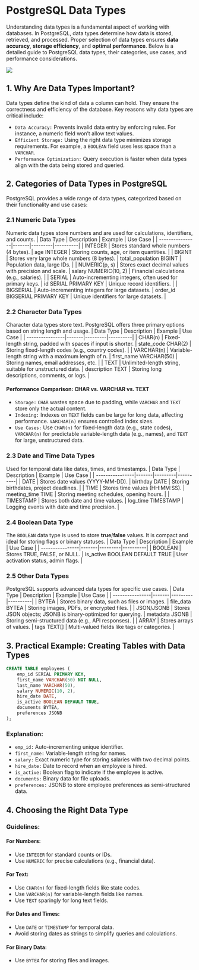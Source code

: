 # PostgreSQL Data Types
Understanding data types is a fundamental aspect of working with databases. In PostgreSQL, data types determine how data is stored, retrieved, and processed. Proper selection of data types ensures **data accuracy**, **storage efficiency**, and **optimal performance**. Below is a detailed guide to PostgreSQL data types, their categories, use cases, and performance considerations.

[![](https://markdown-videos-api.jorgenkh.no/youtube/kCK6VD1rzT0)](https://youtu.be/kCK6VD1rzT0)

## 1. Why Are Data Types Important?
Data types define the kind of data a column can hold. They ensure the correctness and efficiency of the database. Key reasons why data types are critical include:
* `Data Accuracy:` Prevents invalid data entry by enforcing rules. For instance, a numeric field won’t allow text values.
* `Efficient Storage:` Using the right data type minimizes storage requirements. For example, a `BOOLEAN` field uses less space than a `VARCHAR`.
* `Performance Optimization:` Query execution is faster when data types align with the data being stored and queried.

## 2. Categories of Data Types in PostgreSQL
PostgreSQL provides a wide range of data types, categorized based on their functionality and use cases:
### 2.1 Numeric Data Types
Numeric data types store numbers and are used for calculations, identifiers, and counts.
| Data Type | Description | Example | Use Case |
| ----------------|-------|---------|----------|
|     INTEGER     |  Stores standard whole numbers (4 bytes).  |   age INTEGER    |    Storing counts, age, or item quantities.    |
|     BIGINT     |  Stores very large whole numbers (8 bytes).  |   total_population BIGINT   |    Population data, large IDs.    |
|    NUMERIC(p, s)    |  Stores exact decimal values with precision and scale.  |   salary NUMERIC(10, 2)   |    Financial calculations (e.g., salaries).   |
|     SERIAL      |  Auto-incrementing integers, often used for primary keys.  |   id SERIAL PRIMARY KEY   |    Unique record identifiers.   |
|     BIGSERIAL      |  Auto-incrementing integers for large datasets.  |   order_id BIGSERIAL PRIMARY KEY   |    Unique identifiers for large datasets.   |

### 2.2 Character Data Types
Character data types store text. PostgreSQL offers three primary options based on string length and usage.
| Data Type | Description | Example | Use Case |
| ----------------|-------|---------|----------|
|     CHAR(n)     |  Fixed-length string, padded with spaces if input is shorter.  |   state_code CHAR(2)    |    Storing fixed-length codes (e.g., country codes).    |
|     VARCHAR(n)     |  Variable-length string with a maximum length of n.  |   first_name VARCHAR(50)   |    Storing names, email addresses, etc.    |
|    TEXT    |  Unlimited-length string, suitable for unstructured data.  |   description TEXT   |    Storing long descriptions, comments, or logs.   |

#### Performance Comparison: CHAR vs. VARCHAR vs. TEXT
* `Storage:` `CHAR` wastes space due to padding, while `VARCHAR` and `TEXT` store only the actual content.
* `Indexing:` Indexes on `TEXT` fields can be large for long data, affecting performance. `VARCHAR(n)` ensures controlled index sizes.
* `Use Cases:` Use `CHAR(n)` for fixed-length data (e.g., state codes), `VARCHAR(n)` for predictable variable-length data (e.g., names), and `TEXT` for large, unstructured data.

### 2.3 Date and Time Data Types
Used for temporal data like dates, times, and timestamps.
| Data Type | Description | Example | Use Case |
| ----------------|-------|---------|----------|
|     DATE     |  Stores date values (YYYY-MM-DD).  |   birthday DATE    |    Storing birthdates, project deadlines.    |
|     TIME     |  Stores time values (HH:MM:SS).  |   meeting_time TIME   |    Storing meeting schedules, opening hours.    |
|    TIMESTAMP    |  Stores both date and time values.  |   log_time TIMESTAMP   |    Logging events with date and time precision.   |

### 2.4 Boolean Data Type
The `BOOLEAN` data type is used to store **true**/**false** values. It is compact and ideal for storing flags or binary statuses.
| Data Type | Description | Example | Use Case |
| ----------------|-------|---------|----------|
|     BOOLEAN     |  Stores TRUE, FALSE, or NULL.  |   is_active BOOLEAN DEFAULT TRUE    |    User activation status, admin flags.    |

### 2.5 Other Data Types
PostgreSQL supports advanced data types for specific use cases.
| Data Type | Description | Example | Use Case |
| ----------------|-------|---------|----------|
|     BYTEA     |  Stores binary data, such as files or images.  |   file_data BYTEA    |    Storing images, PDFs, or encrypted files.    |
|     JSON/JSONB	     |  Stores JSON objects; JSONB is binary-optimized for querying.  |   metadata JSONB   |    Storing semi-structured data (e.g., API responses).    |
|    ARRAY    |  Stores arrays of values.  |   tags TEXT[]   |    Multi-valued fields like tags or categories.   |

## 3. Practical Example: Creating Tables with Data Types
```sql
CREATE TABLE employees (
    emp_id SERIAL PRIMARY KEY,
    first_name VARCHAR(50) NOT NULL,
    last_name VARCHAR(50),
    salary NUMERIC(10, 2),
    hire_date DATE,
    is_active BOOLEAN DEFAULT TRUE,
    documents BYTEA,
    preferences JSONB
);
```

### Explanation:
* `emp_id:` Auto-incrementing unique identifier.
* `first_name:` Variable-length string for names.
* `salary:` Exact numeric type for storing salaries with two decimal points.
* `hire_date:` Date to record when an employee is hired.
* `is_active:` Boolean flag to indicate if the employee is active.
* `documents:` Binary data for file uploads.
* `preferences:` JSONB to store employee preferences as semi-structured data.

## 4. Choosing the Right Data Type
### Guidelines:
#### For Numbers:
* Use `INTEGER` for standard counts or IDs.
* Use `NUMERIC` for precise calculations (e.g., financial data).
#### For Text:
* Use `CHAR(n)` for fixed-length fields like state codes.
* Use `VARCHAR(n)` for variable-length fields like names.
* Use `TEXT` sparingly for long text fields.
#### For Dates and Times:
* Use `DATE` or `TIMESTAMP` for temporal data.
* Avoid storing dates as strings to simplify queries and calculations.
#### For Binary Data:
* Use `BYTEA` for storing files and images.
